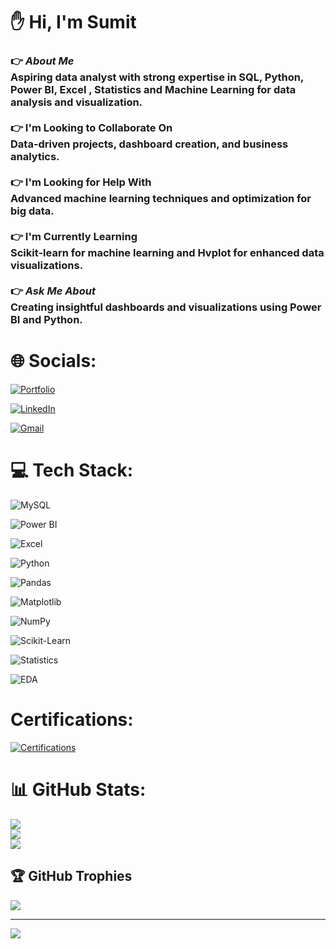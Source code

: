 # :raised_hand:  Hi, I'm Sumit 

### :point_right: *About Me* <br>Aspiring data analyst with strong expertise in SQL, Python, Power BI, Excel , Statistics and Machine Learning  for data analysis and visualization.<br><br>:point_right: I'm Looking to Collaborate On<br>Data-driven projects, dashboard creation, and business analytics.<br><br>:point_right: I'm Looking for Help With<br>Advanced machine learning techniques and optimization for big data.<br><br>:point_right: I'm Currently Learning<br>Scikit-learn for machine learning and Hvplot for enhanced data visualizations.<br><br> :point_right: *Ask Me About*<br>  Creating insightful dashboards and visualizations using Power BI and Python.<br>


# 🌐 Socials:

[![Portfolio](https://img.shields.io/badge/Portfolio-Click%20Here-white?style=for-the-badge&logo=Notion&logoColor=black)](https://nice-web-16a.notion.site/Sumit-Baviskar-Data-Analyst-Portfolio-18e7130b12678024b30fc011c22427b7)

[![LinkedIn](https://img.shields.io/badge/LinkedIn-%230077B5.svg?style=for-the-badge&logo=linkedin&logoColor=white)](https://www.linkedin.com/in/sumit-baviskar/)

[![Gmail](https://img.shields.io/badge/Gmail-D14836.svg?style=for-the-badge&logo=gmail&logoColor=white)](mailto:st.baviskar43@gmail.com)



# 💻 Tech Stack:    

![MySQL](https://img.shields.io/badge/MySQL-00618A.svg?style=for-the-badge&logo=mysql&logoColor=white) 

![Power BI](https://img.shields.io/badge/Power%20BI-FFD700.svg?style=for-the-badge&logo=powerbi&logoColor=black) 

![Excel](https://img.shields.io/badge/Excel-217346.svg?style=for-the-badge&logo=microsoft-excel&logoColor=white) 

![Python](https://img.shields.io/badge/Python-3776AB.svg?style=for-the-badge&logo=python&logoColor=FFD43B) 

![Pandas](https://img.shields.io/badge/Pandas-150458.svg?style=for-the-badge&logo=pandas&logoColor=white) 

![Matplotlib](https://img.shields.io/badge/Matplotlib-000080.svg?style=for-the-badge&logo=Matplotlib&logoColor=white) 

![NumPy](https://img.shields.io/badge/NumPy-013243.svg?style=for-the-badge&logo=numpy&logoColor=white) 

![Scikit-Learn](https://img.shields.io/badge/Scikit--Learn-F7931E.svg?style=for-the-badge&logo=scikit-learn&logoColor=white) 

![Statistics](https://img.shields.io/badge/Statistics-4CAF50.svg?style=for-the-badge&logo=statistics&logoColor=white) 

![EDA](https://img.shields.io/badge/EDA-FF5733.svg?style=for-the-badge&logo=chart-bar&logoColor=white) 


# Certifications:


[![Certifications](https://img.shields.io/badge/Certifications-%230077B5.svg?style=for-the-badge&logo=linkedin&logoColor=white)](https://www.linkedin.com/in/sumit-baviskar/details/certifications/)


# 📊 GitHub Stats:
![](https://github-readme-stats.vercel.app/api?username=Sumit-Baviskar&theme=dark&hide_border=false&include_all_commits=false&count_private=false)<br/>
![](https://github-readme-streak-stats.herokuapp.com/?user=Sumit-Baviskar&theme=dark&hide_border=false)<br/>
![](https://github-readme-stats.vercel.app/api/top-langs/?username=Sumit-Baviskar&theme=dark&hide_border=false&include_all_commits=false&count_private=false&layout=compact)


## 🏆 GitHub Trophies
![](https://github-profile-trophy.vercel.app/?username=Sumit-Baviskar&theme=radical&no-frame=false&no-bg=false&margin-w=4)

---
[![](https://visitcount.itsvg.in/api?id=Sumit-Baviskar&icon=0&color=0)](https://visitcount.itsvg.in)

<!-- Proudly created with GPRM ( https://gprm.itsvg.in ) -->


